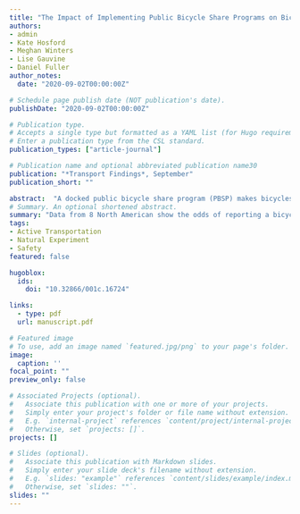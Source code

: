 ```yaml
---
title: "The Impact of Implementing Public Bicycle Share Programs on Bicycle Crashes"
authors:
- admin
- Kate Hosford
- Meghan Winters
- Lise Gauvine
- Daniel Fuller
author_notes:
  date: "2020-09-02T00:00:00Z"

# Schedule page publish date (NOT publication's date).
publishDate: "2020-09-02T00:00:00Z"

# Publication type.
# Accepts a single type but formatted as a YAML list (for Hugo requirements).
# Enter a publication type from the CSL standard.
publication_types: ["article-journal"]

# Publication name and optional abbreviated publication name30
publication: "*Transport Findings*, September"
publication_short: ""

abstract:  "A docked public bicycle share program (PBSP) makes bicycles available to the public. There is limited evidence on the impact of PBSPs on safety. We estimated the impacts of implementing a PBSP on the likelihood of bicycle crashes using a difference in differences approach with repeated cross-sectional survey data (self-reported crashes) collected in 8 Canadian and US cities, from 2012-2014. Relative to control cities (Detroit, Philadelphia, Vancouver), we found that the odds of reporting a bicycling crash did not change after implementing a PBSP (New York, Chicago) and were lower in cities that had existing PBSPs (Boston, Montreal, Toronto)."
# Summary. An optional shortened abstract.
summary: "Data from 8 North American show the odds of reporting a bicycling crash were lower in cities that had existing PBSPs (Boston, Montreal, Toronto)."
tags:
- Active Transportation
- Natural Experiment
- Safety
featured: false

hugoblox:
  ids:
    doi: "10.32866/001c.16724"

links:
  - type: pdf
  url: manuscript.pdf

# Featured image
# To use, add an image named `featured.jpg/png` to your page's folder. 
image:
  caption: ''
focal_point: ""
preview_only: false

# Associated Projects (optional).
#   Associate this publication with one or more of your projects.
#   Simply enter your project's folder or file name without extension.
#   E.g. `internal-project` references `content/project/internal-project/index.md`.
#   Otherwise, set `projects: []`.
projects: []

# Slides (optional).
#   Associate this publication with Markdown slides.
#   Simply enter your slide deck's filename without extension.
#   E.g. `slides: "example"` references `content/slides/example/index.md`.
#   Otherwise, set `slides: ""`.
slides: ""
---
```

  

